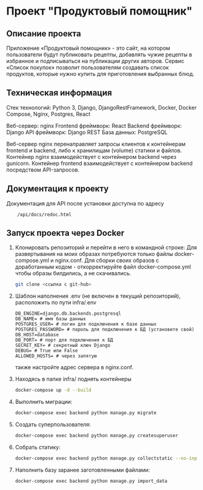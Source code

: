 # Проект "Продуктовый помощник"

## Описание проекта

Приложение «Продуктовый помощник» - это сайт, на котором пользователи будут публиковать рецепты, добавлять чужие рецепты в избранное и подписываться на публикации других авторов. Сервис «Список покупок» позволит пользователям создавать список продуктов, которые нужно купить для приготовления выбранных блюд.

## Техническая информация

Стек технологий: Python 3, Django, DjangoRestFramework, Docker, Docker Compose, Nginx, Postgres, React

Веб-сервер: nginx
Frontend фреймворк: React
Backend фреймворк: Django
API фреймворк: Django REST
База данных: PostgreSQL

Веб-сервер nginx перенаправляет запросы клиентов к контейнерам frontend и backend, либо к хранилищам (volume) статики и файлов.
Контейнер nginx взаимодействует с контейнером backend через gunicorn.
Контейнер frontend взаимодействует с контейнером backend посредством API-запросов.

## Документация к проекту

Документация для API после установки доступна по адресу

```url
    /api/docs/redoc.html
```

## Запуск проекта через Docker

1. Клонировать репозиторий и перейти в него в командной строке:
Для развертывания на моих образах потребуются только файлы docker-compose.yml и nginx.conf.
Для сборки своих образов с доработанным кодом - откорректируйте файл docker-compose.yml чтобы образы билдились, а не скачивались.

    ```bash
    git clone <ссылка с git-hub>
    ```

2. Шаблон наполнения .env (не включен в текущий репозиторий), расположить по пути infra/.env

    ```text
    DB_ENGINE=django.db.backends.postgresql
    DB_NAME= # имя базы данных
    POSTGRES_USER= # логин для подключения к базе данных
    POSTGRES_PASSWORD= # пароль для подключения к БД (установите свой)
    DB_HOST=database
    DB_PORT= # порт для подключения к БД
    SECRET_KEY= # секретный ключ Django
    DEBUG= # True или False
    ALLOWED_HOSTS= # через запятую
    ```

    также настройте адрес сервера в nginx.conf.

3. Находясь в папке infra/ поднять контейнеры

    ```bash
    docker-compose up -d --build
    ```

4. Выполнить миграции:

    ```bash
    docker-compose exec backend python manage.py migrate
    ```

5. Создать суперпользователя:

    ```bash
    docker-compose exec backend python manage.py createsuperuser
    ```

6. Собрать статику:

    ```bash
    docker-compose exec backend python manage.py collectstatic --no-input
    ```

7. Наполнить базу заранее заготовленными файлами:

    ```bash
    docker-compose exec backend python manage.py import_data
    ```

